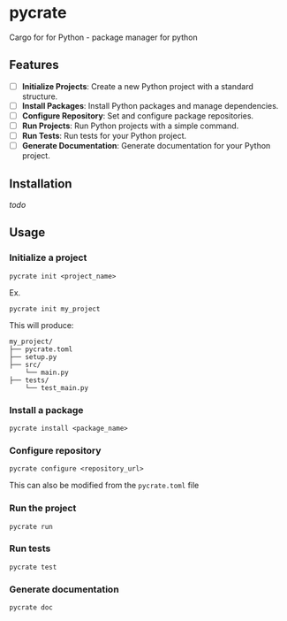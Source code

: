 # pycrate
Cargo for for Python - package manager for python

## Features
- [ ] **Initialize Projects**: Create a new Python project with a standard structure.
- [ ] **Install Packages**: Install Python packages and manage dependencies.
- [ ] **Configure Repository**: Set and configure package repositories.
- [ ] **Run Projects**: Run Python projects with a simple command.
- [ ] **Run Tests**: Run tests for your Python project.
- [ ] **Generate Documentation**: Generate documentation for your Python project.

## Installation
*todo*

## Usage

### Initialize a project
```
pycrate init <project_name>
```

Ex.
```
pycrate init my_project
```

This will produce:
```
my_project/
├── pycrate.toml
├── setup.py
├── src/
    └── main.py
├── tests/
    └── test_main.py
```

### Install a package
```
pycrate install <package_name>
```

### Configure repository 
```
pycrate configure <repository_url>
``` 

This can also be modified from the `pycrate.toml` file

### Run the project
```
pycrate run
```

### Run tests
```
pycrate test
```


### Generate documentation
```
pycrate doc
```
